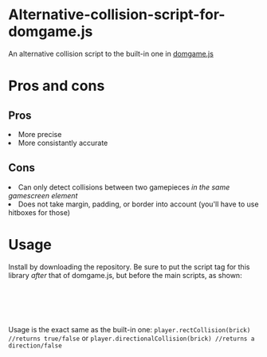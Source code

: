 # Alternative-collision-script-for-domgame.js
An alternative collision script to the built-in one in <a href="https://github.com/yikuansun/domgame.js">domgame.js</a>

# Pros and cons
<h2>Pros</h2>
<li>More precise</li>
<li>More consistantly accurate</li>
<h2>Cons</h2>
<li>Can only detect collisions between two gamepieces <i>in the same gamescreen element</i></li>
<li>Does not take margin, padding, or border into account (you'll have to use hitboxes for those)</li>

# Usage
Install by downloading the repository.
Be sure to put the script tag for this library <i>after</i> that of domgame.js, but before the main scripts, as shown:
<pre><script src="domgame.js"></script>
<script src="domgamecollision.js"></script>
<script src="main.js"></script></pre>
Usage is the exact same as the built-in one: <code>player.rectCollision(brick) //returns true/false</code> or <code>player.directionalCollision(brick) //returns a direction/false</code>
